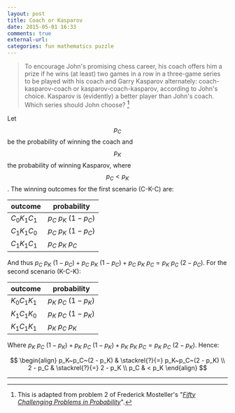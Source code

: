 ```yaml
---
layout: post
title: Coach or Kasparov
date: 2015-05-01 16:33
comments: true
external-url:
categories: fun mathematics puzzle
---
```


> To encourage John's promising chess career, his coach offers him a prize if he wins (at least) two games in a row in a three-game series to be played with his coach and Garry Kasparov alternately: coach-kasparov-coach or kasparov-coach-kasparov, according to John's choice. Kasparov is (evidently) a better player than John's coach. Which series should John choose?  [^a]

  [^a]: This is adapted from problem 2 of Frederick Mosteller's "*[Fifty Challenging Problems in Probability](http://www.amazon.com/Challenging-Problems-Probability-Solutions-Mathematics/dp/0486653552)*".

Let $$p_C$$ be the probability of winning the coach and $$p_K$$ the probability of winning Kasparov, where $$p_C < p_K$$. The winning outcomes for the first scenario (C-K-C) are:

| outcome     | probability       |
|-------------|-------------------|
| $C_0K_1C_1$ | $p_C~p_K~(1-p_C)$ |
| $C_1K_1C_0$ | $p_C~p_K~(1-p_C)$ |
| $C_1K_1C_1$ | $p_C~p_K~p_C$     |

And thus $p_C~p_K~(1-p_C) + p_C~p_K~(1-p_C) + p_C~p_K~p_C = p_K~p_C~(2 - p_C)$. For the second scenario (K-C-K):

| outcome     | probability       |
|-------------|-------------------|
| $K_0C_1K_1$ | $p_K~p_C~(1-p_K)$ |
| $K_1C_1K_0$ | $p_K~p_C~(1-p_K)$ |
| $K_1C_1K_1$ | $p_K~p_C~p_K$     |

Where $p_K~p_C~(1-p_K) + p_K~p_C~(1-p_K) + p_K~p_K~p_C = p_K~p_C~(2 - p_K)$. Hence:

$$
\begin{align}
p_K~p_C~(2 - p_K) & \stackrel{?}{=} p_K~p_C~(2 - p_K) \\
2 - p_C & \stackrel{?}{=} 2 - p_K \\
p_C & < p_K
\end{align}
$$

---

